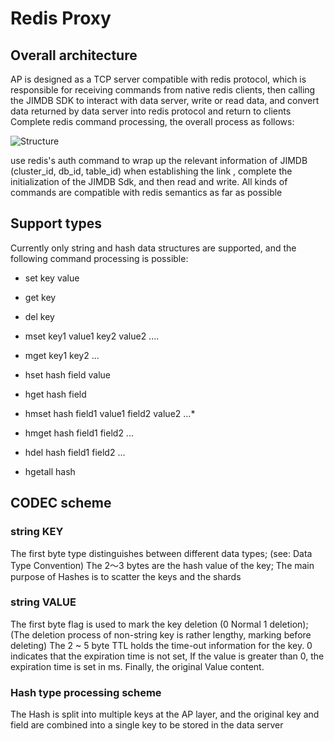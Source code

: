 # Redis Proxy

## Overall architecture

AP is designed as a TCP server compatible with redis protocol, which is responsible for receiving commands from native redis clients, then calling the JIMDB SDK to interact with data server, write or read data, and convert data returned by data server into redis protocol and return to clients Complete redis command processing, the overall process as follows:


 ![Structure](../../images/redis-proxy-structure.png)

 
use redis's auth command to wrap up the relevant information of JIMDB (cluster_id, db_id, table_id) when establishing the link , complete the initialization of the JIMDB Sdk, and then read and write. All kinds of commands are compatible with redis semantics as far as possible

## Support types

Currently only string and hash data structures are supported, and the following command processing is possible:
* set key value

* get key

* del key

* mset key1 value1 key2 value2 ....

* mget key1 key2 ...

* hset hash field value 

* hget hash field

* hmset hash field1 value1 field2 value2 ...*

* hmget hash field1 field2 ...

* hdel hash field1 field2 ...

* hgetall hash

## CODEC scheme

### string KEY
  
  The first byte type distinguishes between different data types; (see: Data Type Convention)
  The 2～3 bytes are the hash value of the key; The main purpose of Hashes is to scatter the keys and the shards

### string VALUE

  The first byte flag is used to mark the key deletion (0 Normal 1 deletion);
  (The deletion process of non-string key is rather lengthy, marking before deleting)
  The 2 ~ 5 byte TTL holds the time-out information for the key. 0 indicates that the expiration time is not set, If the value is greater than 0, the expiration time is set in ms.
  Finally, the original Value content.

### Hash type processing scheme

The Hash is split into multiple keys at the AP layer, and the original key and field are combined into a single key to be stored in the data server

